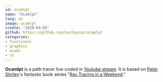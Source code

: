 ```yaml
---
id: ocamlpt
name: "Ocamlpt"
lang: en
image: ocamlpt
create: '2020-04-05'
github: https://github.com/LesleyLai/ocamlpt
categories:
- functional
- graphics
- ocaml
- rt
---
```


**Ocamlpt** is a path tracer live-coded in [Youtube stream](https://www.youtube.com/playlist?list=PLlw1FcLpWd42vMLPlR3K7iq-CuCtkZr8o).
It is based on [Peter Shirley](http://psgraphics.blogspot.com/)'s fantastic book series "[Ray Tracing in a Weekend](https://raytracing.github.io)."
